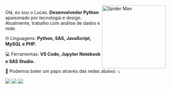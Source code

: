 <img src="https://c.tenor.com/z2MmHmbrji0AAAAC/spiderman-tobey.gif" min-width="200px" max-width="200px" width="200px" align="right" alt="Spider Man">

<p align="left"> 
  Olá, eu sou o Lucas. <strong>Desenvolvedor Python</strong> apaixonado por tecnologia e design.<br>
  Atualmente, trabalho com análise de dados e rede.
</p>

<p align="left">
  🤓 Linguagens: <strong>Python, SAS, JavaScript, MySQL e PHP.</strong>
</p>

<p align="left">
  💻 Ferramentas: <strong>VS Code, Jupyter Notebook e SAS Studio.</strong>
</p>

<p align="left">
  📧 Podemos bater um papo através das redes abaixo: ⤵️
</p>

<p align="left">
  <a href="mailto:lucas.ctsb@gmail.com" alt="Gmail">
  <img src="https://img.shields.io/badge/-Gmail-FF0000?style=flat-square&labelColor=FF0000&logo=gmail&logoColor=white&link=LINK-DO-SEU-EMAIL" /></a>

  <a href="https://www.linkedin.com/in/lucasctsb" alt="Linkedin">
  <img src="https://img.shields.io/badge/-Linkedin-0e76a8?style=flat-square&logo=Linkedin&logoColor=white&link=LINK-DO-SEU-LINKEDIN/" /></a>

  <a href="#" alt="Instagram">
  <img src="https://img.shields.io/badge/-Instagram-DF0174?style=flat-square&labelColor=DF0174&logo=instagram&logoColor=white&link=LINK-DO-SEU-INSTAGRAM"/></a>
</p>  
